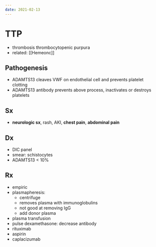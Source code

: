 ```yaml
---
date: 2021-02-13
---
```


# TTP

- thrombosis thrombocytopenic purpura
- related: [[Hemeonc]]

## Pathogenesis

- ADAMTS13 cleaves VWF on endothelial cell and prevents platelet clotting
- ADAMTS13 antibody prevents above process, inactivates or destroys platelets

## Sx

- **neurologic sx**, rash, AKI, **chest pain**, **abdominal pain**

## Dx

- DIC panel
- smear: schistocytes
- ADAMTS13 < 10%

## Rx

- empiric
- plasmapheresis:
	- centrifuge
	- removes plasma with immunoglobulins
	- not good at removing IgG
	- add donor plasma
- plasma transfusion
- pulse dexamethasone: decrease antibody
- rituximab
- aspirin
- caplacizumab

